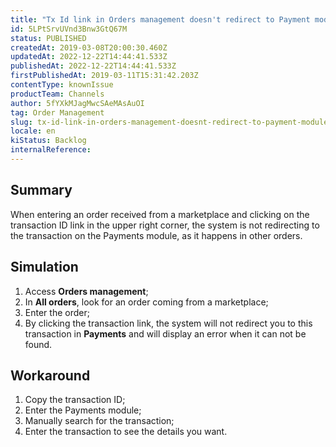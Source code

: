 ```yaml
---
title: "Tx Id link in Orders management doesn't redirect to Payment module in marketplace orders"
id: 5LPtSrvUVnd3Bnw3GtQ67M
status: PUBLISHED
createdAt: 2019-03-08T20:00:30.460Z
updatedAt: 2022-12-22T14:44:41.533Z
publishedAt: 2022-12-22T14:44:41.533Z
firstPublishedAt: 2019-03-11T15:31:42.203Z
contentType: knownIssue
productTeam: Channels
author: 5fYXkMJagMwcSAeMAsAuOI
tag: Order Management
slug: tx-id-link-in-orders-management-doesnt-redirect-to-payment-module-in
locale: en
kiStatus: Backlog
internalReference: 
---
```


## Summary

When entering an order received from a marketplace and clicking on the transaction ID link in the upper right corner, the system is not redirecting to the transaction on the Payments module, as it happens in other orders.

## Simulation

1. Access __Orders management__;
2. In __All orders__, look for an order coming from a marketplace;
3. Enter the order;
4. By clicking the transaction link, the system will not redirect you to this transaction in __Payments__ and will display an error when it can not be found.

## Workaround

1. Copy the transaction ID;
2. Enter the Payments module;
3. Manually search for the transaction;
4. Enter the transaction to see the details you want.

